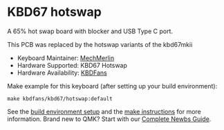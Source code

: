 # KBD67 hotswap

A 65% hot swap board with blocker and USB Type C port. 

This PCB was replaced by the hotswap variants of the kbd67mkii

* Keyboard Maintainer: [MechMerlin](https://github.com/mechmerlin)
* Hardware Supported: KBD67 Hotswap
* Hardware Availability: [KBDFans](https://kbdfans.cn/products/coming-soon-kbd67-mechanical-keyboard-diy-kit)

Make example for this keyboard (after setting up your build environment):

    make kbdfans/kbd67/hotswap:default

See the [build environment setup](https://docs.qmk.fm/#/getting_started_build_tools) and the [make instructions](https://docs.qmk.fm/#/getting_started_make_guide) for more information. Brand new to QMK? Start with our [Complete Newbs Guide](https://docs.qmk.fm/#/newbs).
